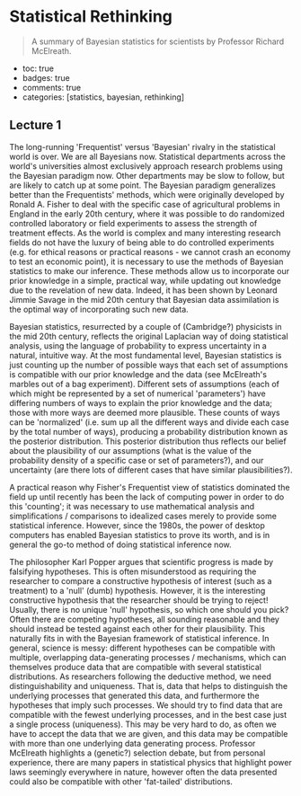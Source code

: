 # Statistical Rethinking
> A summary of Bayesian statistics for scientists by Professor Richard McElreath.

- toc: true 
- badges: true
- comments: true
- categories: [statistics, bayesian, rethinking]
<!-- - image: images/chart-preview.png -->

## Lecture 1

The long-running 'Frequentist' versus 'Bayesian' rivalry in the statistical world is over.  We are all Bayesians now.  Statistical departments across the world's universities almost exclusively approach research problems using the Bayesian paradigm now.  Other departments may be slow to follow, but are likely to catch up at some point.  The Bayesian paradigm generalizes better than the Frequentists' methods, which were originally developed by Ronald A. Fisher to deal with the specific case of agricultural problems in England in the early 20th century, where it was possible to do randomized controlled laboratory or field experiments to assess the strength of treatment effects.  As the world is complex and many interesting research fields do not have the luxury of being able to do controlled experiments (e.g. for ethical reasons or practical reasons - we cannot crash an economy to test an economic point), it is necessary to use the methods of Bayesian statistics to make our inference.  These methods allow us to incorporate our prior knowledge in a simple, practical way, while updating out knowledge due to the revelation of new data.  Indeed, it has been shown by Leonard Jimmie Savage in the mid 20th century that Bayesian data assimilation is the optimal way of incorporating such new data.  

Bayesian statistics, resurrected by a couple of (Cambridge?) physicists in the mid 20th century, reflects the original Laplacian way of doing statistical analysis, using the language of probability to express uncertainty in a natural, intuitive way.  At the most fundamental level, Bayesian statistics is just counting up the number of possible ways that each set of assumptions is compatible with our prior knowledge and the data (see McElreath's marbles out of a bag experiment).  Different sets of assumptions (each of which might be represented by a set of numerical 'parameters') have differing numbers of ways to explain the prior knowledge and the data; those with more ways are deemed more plausible.  These counts of ways can be 'normalized' (i.e. sum up all the different ways and divide each case by the total number of ways), producing a probability distribution known as the posterior distribution.  This posterior distribution thus reflects our belief about the plausibility of our assumptions (what is the value of the probability density of a specific case or set of parameters?), and our uncertainty (are there lots of different cases that have similar plausibilities?).

A practical reason why Fisher's Frequentist view of statistics dominated the field up until recently has been the lack of computing power in order to do this 'counting'; it was necessary to use mathematical analysis and simplifications / comparisons to idealized cases merely to provide some statistical inference.  However, since the 1980s, the power of desktop computers has enabled Bayesian statistics to prove its worth, and is in general the go-to method of doing statistical inference now.

The philosopher Karl Popper argues that scientific progress is made by falsifying hypotheses.  This is often misunderstood as requiring the researcher to compare a constructive hypothesis of interest (such as a treatment) to a 'null' (dumb) hypothesis.  However, it is the interesting constructive hypothesis that the researcher should be trying to reject!  Usually, there is no unique 'null' hypothesis, so which one should you pick?  Often there are competing hypotheses, all sounding reasonable and they should instead be tested against each other for their plausibility.  This naturally fits in with the Bayesian framework of statistical inference.  In general, science is messy: different hypotheses can be compatible with multiple, overlapping data-generating processes / mechanisms, which can themselves produce data that are compatible with several statistical distributions.  As researchers following the deductive method, we need distinguishability and uniqueness.  That is, data that helps to distinguish the underlying processes that generated this data, and furthermore the hypotheses that imply such processes.  We should try to find data that are compatible with the fewest underlying processes, and in the best case just a single process (uniqueness).  This may be very hard to do, as often we have to accept the data that we are given, and this data may be compatible with more than one underlying data generating process.  Professor McElreath highlights a (genetic?) selection debate, but from personal experience, there are many papers in statistical physics that highlight power laws seemingly everywhere in nature, however often the data presented could also be compatible with other 'fat-tailed' distributions.